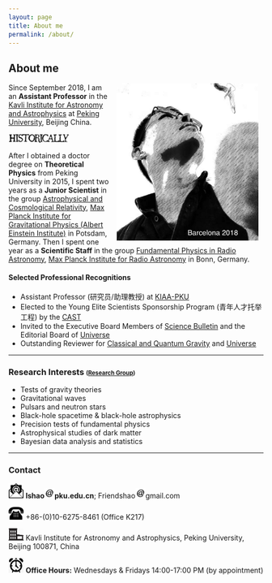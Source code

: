 ```yaml
---
layout: page
title: About me
permalink: /about/
---
```


## About me

<img style="float: right;" src="Barcelona2018.jpeg" width="280" hspace="10"> 

Since September 2018, I am an **Assistant Professor** in the [Kavli Institute
for Astronomy and Astrophysics](http://kiaa.pku.edu.cn/) at [Peking
University](http://www.pku.edu.cn/), Beijing China. 

<img src="historically.png" alt="Historically" style="width: 120px;"/>

After I obtained a doctor degree on **Theoretical Physics** from Peking
University in 2015, I spent two years as a **Junior Scientist** in the group
[Astrophysical and Cosmological
Relativity](http://www.aei.mpg.de/1282161/Astrophysical_and_Cosmological_Relativity),
[Max Planck Institute for Gravitational Physics (Albert Einstein
Institute)](http://www.aei.mpg.de/) in Potsdam, Germany. Then I spent one year
as a **Scientific Staff** in the group [Fundamental Physics in Radio
Astronomy](http://www3.mpifr-bonn.mpg.de/div/fundamental/index.html), [Max
Planck Institute for Radio Astronomy](http://www.mpifr-bonn.mpg.de/2169/en) in
Bonn, Germany. 

#### **Selected Professional Recognitions**

- Assistant Professor (研究员/助理教授) at
  [KIAA-PKU](http://kiaa.pku.edu.cn/people/lijing-shao-%E9%82%B5%E7%AB%8B%E6%99%B6)
- Elected to the Young Elite Scientists Sponsorship Program (青年人才托举工程) by the [CAST](http://www.cast.org.cn/)
- Invited to the Executive Board Members of [Science Bulletin](https://www.journals.elsevier.com/science-bulletin)
  and the Editorial Board of [Universe](https://www.mdpi.com/journal/universe/editors#editorialboard)
- Outstanding Reviewer for [Classical and Quantum Gravity](https://publishingsupport.iopscience.iop.org/questions/classical-and-quantum-gravity-2018-reviewer-awards/) and [Universe](https://www.mdpi.com/journal/universe/awards/591/download)

---

### Research Interests <small><small>([Research Group](https://kiaagravity.github.io))</small></small>

- Tests of gravity theories
- Gravitational waves
- Pulsars and neutron stars
- Black-hole spacetime & black-hole astrophysics
- Precision tests of fundamental physics
- Astrophysical studies of dark matter
- Bayesian data analysis and statistics

---

### Contact


<img src="email.png" width="30"> **lshao**<img src="at.jpg"
width="20">**pku.edu.cn**; Friendshao<img src="at.jpg" width="20">gmail.com

<img src="phone.png" width="30"> +86-(0)10-6275-8461 (Office K217)

<img src="office.png" width="30"> Kavli Institute for Astronomy and
Astrophysics, Peking University, Beijing 100871, China

<img src="open.jpg" width="30"> **Office Hours:** Wednesdays & Fridays 14:00-17:00 PM (by appointment)

